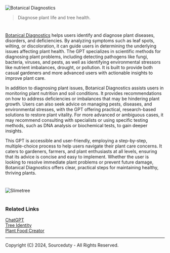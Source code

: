 ![Botanical Diagnostics](https://github.com/user-attachments/assets/32ec7e97-cada-48e6-9b6d-84f144258809)

> Diagnose plant life and tree health.

#

[Botanical Diagnostics](https://chatgpt.com/g/g-3Rh5ehtlE-botanical-diagnostics) helps users identify and diagnose plant diseases, disorders, and deficiencies. By analyzing symptoms such as leaf spots, wilting, or discoloration, it can guide users in determining the underlying issues affecting plant health. The GPT specializes in scientific methods for diagnosing plant problems, including detecting pathogens like fungi, bacteria, viruses, and pests, as well as identifying environmental stressors like nutrient imbalances, drought, or pollution. It is built to provide both casual gardeners and more advanced users with actionable insights to improve plant care.

In addition to diagnosing plant issues, Botanical Diagnostics assists users in monitoring plant nutrition and soil conditions. It provides recommendations on how to address deficiencies or imbalances that may be hindering plant growth. Users can also seek advice on managing pests, diseases, and environmental stresses, with the GPT offering practical, research-based solutions to restore plant vitality. For more advanced or ambiguous cases, it may recommend consulting with specialists or using specific testing methods, such as DNA analysis or biochemical tests, to gain deeper insights.

This GPT is accessible and user-friendly, employing a step-by-step, multiple-choice process to help users navigate their plant care concerns. It caters to gardeners, farmers, and plant enthusiasts at all levels, ensuring that its advice is concise and easy to implement. Whether the user is looking to resolve immediate plant problems or prevent future damage, Botanical Diagnostics offers clear, practical steps for maintaining healthy, thriving plants.

#
![Slimetree](https://github.com/user-attachments/assets/61869936-7dfe-48cb-918d-34aeb6969fb1)

#
### Related Links

[ChatGPT](https://github.com/sourceduty/ChatGPT)
<br>
[Tree Identity](https://github.com/sourceduty/Tree_Identity)
<br>
[Plant Food Creator](https://github.com/sourceduty/Plant_Food_Creator)

***
Copyright (C) 2024, Sourceduty - All Rights Reserved.
